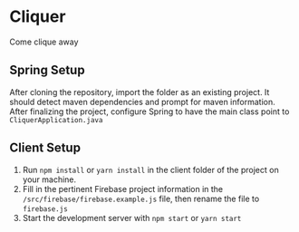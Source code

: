 # Cliquer
Come clique away

## Spring Setup
After cloning the repository, import the folder as an existing project. It should detect maven dependencies and prompt for maven information. After finalizing the project, configure Spring to have the main class point to `CliquerApplication.java`

## Client Setup
1. Run `npm install` or `yarn install` in the client folder of the project on your machine.
2. Fill in the pertinent Firebase project information in the `/src/firebase/firebase.example.js` file, then rename the file to `firebase.js`
3. Start the development server with `npm start` or `yarn start`